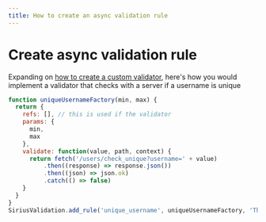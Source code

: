```yaml
---
title: How to create an async validation rule
---
```


# Create async validation rule

Expanding on [how to create a custom validator](/custom_validation_rule.html), here's how you would implement a validator that checks with a server if a username is unique

```javascript
function uniqueUsernameFactory(min, max) {
  return {
    refs: [], // this is used if the validator
    params: {
      min,
      max
    },
    validate: function(value, path, context) {
      return fetch('/users/check_unique?username=' + value)
          .then((response) => response.json())
          .then((json) => json.ok)
          .catch(() => false)
    }
  }
}
SiriusValidation.add_rule('unique_username', uniqueUsernameFactory, 'The username is not unique');
```

